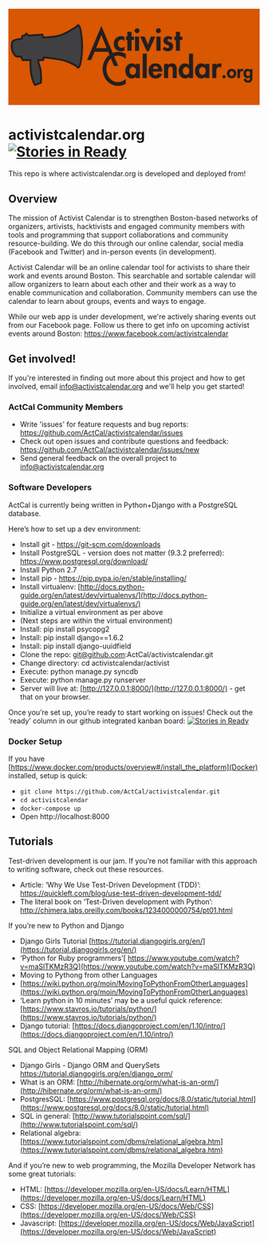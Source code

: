 ![ActivistCalendar Logo](https://raw.githubusercontent.com/ActCal/activistcalendar/master/ActivistCalendar.org%2C%20orange.jpg)
# activistcalendar.org [![Stories in Ready](https://badge.waffle.io/ActCal/activistcalendar.svg?label=ready&title=Ready)](http://waffle.io/ActCal/activistcalendar)

This repo is where activistcalendar.org is developed and deployed from!

## Overview
The mission of Activist Calendar is to strengthen Boston-based networks of organizers, artivists, hacktivists and engaged community members with tools and programming that support collaborations and community resource-building. We do this through our online calendar, social media (Facebook and Twitter) and in-person events (in development).

Activist Calendar will be an online calendar tool for activists to share their work and events around Boston. This searchable and sortable calendar will allow organizers to learn about each other and their work as a way to enable communication and collaboration. Community members can use the calendar to learn about groups, events and ways to engage.

While our web app is under development, we're actively sharing events out from our Facebook page. Follow us there to get info on upcoming activist events around Boston: https://www.facebook.com/activistcalendar

## Get involved!
If you're interested in finding out more about this project and how to get involved, email info@activistcalendar.org and we'll help you get started!

### ActCal Community Members
* Write 'issues' for feature requests and bug reports: https://github.com/ActCal/activistcalendar/issues
* Check out open issues and contribute questions and feedback: https://github.com/ActCal/activistcalendar/issues/new
* Send general feedback on the overall project to info@activistcalendar.org

### Software Developers

ActCal is currently being written in Python+Django with a PostgreSQL database.

Here’s how to set up a dev environment:
* Install git - https://git-scm.com/downloads
* Install PostgreSQL - version does not matter (9.3.2 preferred): https://www.postgresql.org/download/
* Install Python 2.7
* Install pip - https://pip.pypa.io/en/stable/installing/
* Install virtualenv: [http://docs.python-guide.org/en/latest/dev/virtualenvs/](http://docs.python-guide.org/en/latest/dev/virtualenvs/)
* Initialize a virtual environment as per above
* (Next steps are within the virtual environment)
* Install: pip install psycopg2
* Install: pip install django==1.6.2
* Install: pip install django-uuidfield
* Clone the repo: [git@github.com](mailto:git@github.com):ActCal/activistcalendar.git
* Change directory: cd activistcalendar/activist
* Execute: python manage.py syncdb
* Execute: python manage.py runserver
* Server will live at: [http://127.0.0.1:8000/](http://127.0.0.1:8000/)  - get that on your browser.

Once you’re set up, you’re ready to start working on issues! Check out the ‘ready’ column in our github integrated kanban board: [![Stories in Ready](https://badge.waffle.io/ActCal/activistcalendar.svg?label=ready&title=Ready)](http://waffle.io/ActCal/activistcalendar)

### Docker Setup

If you have [https://www.docker.com/products/overview#/install_the_platform](Docker) installed, setup is quick:

* `git clone https://github.com/ActCal/activistcalendar.git`
* `cd activistcalendar`
* `docker-compose up`
* Open http://localhost:8000


## Tutorials

Test-driven development is our jam. If you’re not familiar with this approach to writing software, check out these resources.
* Article: ‘Why We Use Test-Driven Development (TDD)’: https://quickleft.com/blog/use-test-driven-development-tdd/
* The literal book on ‘Test-Driven development with Python’: http://chimera.labs.oreilly.com/books/1234000000754/pt01.html

If you’re new to Python and Django
* Django Girls Tutorial [https://tutorial.djangogirls.org/en/](https://tutorial.djangogirls.org/en/)
* ‘Python for Ruby programmers’[ https://www.youtube.com/watch?v=maSlTKMzR3Q](https://www.youtube.com/watch?v=maSlTKMzR3Q)
* Moving to Pythong from other Languages
* [https://wiki.python.org/moin/MovingToPythonFromOtherLanguages](https://wiki.python.org/moin/MovingToPythonFromOtherLanguages)
* ‘Learn python in 10 minutes’ may be a useful quick reference: [https://www.stavros.io/tutorials/python/](https://www.stavros.io/tutorials/python/)
* Django tutorial: [https://docs.djangoproject.com/en/1.10/intro/](https://docs.djangoproject.com/en/1.10/intro/)

SQL and Object Relational Mapping (ORM)
* Django Girls - Django ORM and QuerySets https://tutorial.djangogirls.org/en/django_orm/
* What is an ORM: [http://hibernate.org/orm/what-is-an-orm/](http://hibernate.org/orm/what-is-an-orm/)
* PostgresSQL: [https://www.postgresql.org/docs/8.0/static/tutorial.html](https://www.postgresql.org/docs/8.0/static/tutorial.html)
* SQL in general: [http://www.tutorialspoint.com/sql/](http://www.tutorialspoint.com/sql/)
* Relational algebra: [https://www.tutorialspoint.com/dbms/relational_algebra.htm](https://www.tutorialspoint.com/dbms/relational_algebra.htm)

And if you’re new to web programming, the Mozilla Developer Network has some great tutorials:
* HTML: [https://developer.mozilla.org/en-US/docs/Learn/HTML](https://developer.mozilla.org/en-US/docs/Learn/HTML)
* CSS: [https://developer.mozilla.org/en-US/docs/Web/CSS](https://developer.mozilla.org/en-US/docs/Web/CSS)
* Javascript: [https://developer.mozilla.org/en-US/docs/Web/JavaScript](https://developer.mozilla.org/en-US/docs/Web/JavaScript)
